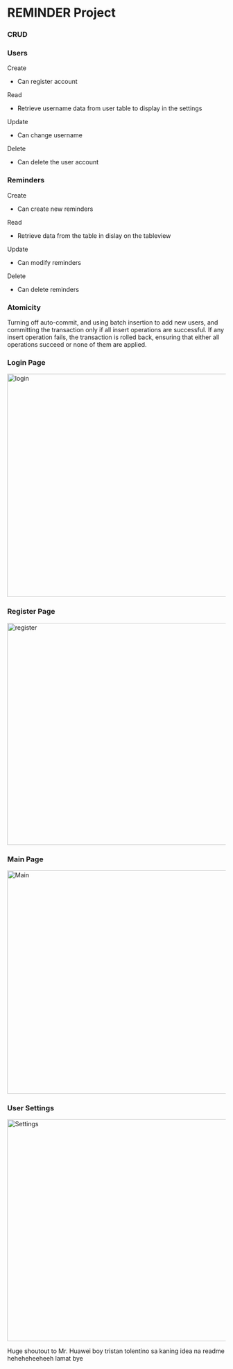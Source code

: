 # REMINDER Project

### CRUD
### Users

Create
- Can register account

Read
- Retrieve username data from user table to display in the settings

Update
- Can change username

Delete
- Can delete the user account

### Reminders

Create
- Can create new reminders

Read
- Retrieve data from the table in dislay on the tableview

Update
- Can modify reminders

Delete
- Can delete reminders

### Atomicity

Turning off auto-commit, and using batch insertion to add new users, and committing the transaction only if all insert operations are successful. If any insert operation fails, the transaction is rolled back, ensuring that either all operations succeed or none of them are applied.


### Login Page
<img width="515" alt="login" src="https://github.com/Jethrr/OOP2-JBDC/assets/117164095/4ac338d9-5b69-42e5-b5e6-0e476e716562">

### Register Page
<img width="512" alt="register" src="https://github.com/Jethrr/OOP2-JBDC/assets/117164095/e777c5e4-8a33-4cc9-991e-7a9eeb2eb3f6">

### Main Page
<img width="515" alt="Main" src="https://github.com/Jethrr/OOP2-JBDC/assets/117164095/ba49f3b0-9837-499a-8f80-77c9debd4fcb">

### User Settings
<img width="512" alt="Settings" src="https://github.com/Jethrr/OOP2-JBDC/assets/117164095/d66224ee-7cb3-4f50-80bc-5091b52dd0d8">

Huge shoutout to Mr. Huawei boy tristan tolentino sa kaning idea na readme heheheheeheeh lamat bye 




